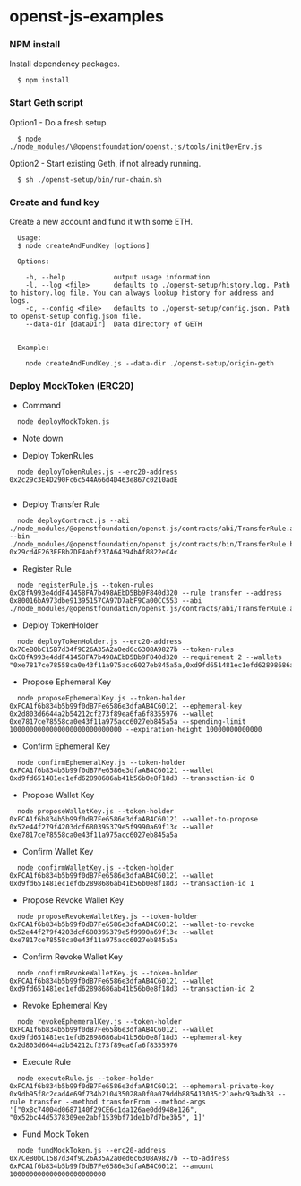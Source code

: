 # openst-js-examples

### NPM install
Install dependency packages.
```
  $ npm install
```

### Start Geth script
Option1 - Do a fresh setup.
```
  $ node ./node_modules/\@openstfoundation/openst.js/tools/initDevEnv.js 
```

Option2 - Start existing Geth, if not already running.
```
  $ sh ./openst-setup/bin/run-chain.sh
```

### Create and fund key
Create a new account and fund it with some ETH.
```
  Usage:
  $ node createAndFundKey [options]

  Options:

    -h, --help            output usage information
    -l, --log <file>      defaults to ./openst-setup/history.log. Path to history.log file. You can always lookup history for address and logs.
    -c, --config <file>   defaults to ./openst-setup/config.json. Path to openst-setup config.json file.
    --data-dir [dataDir]  Data directory of GETH


  Example:

    node createAndFundKey.js --data-dir ./openst-setup/origin-geth
```

### Deploy MockToken (ERC20)
* Command
```
  node deployMockToken.js
```

* Note down 

* Deploy TokenRules
```
  node deployTokenRules.js --erc20-address 0x2c29c3E4D290Fc6c544A66d4D463e867c0210adE


```

* Deploy Transfer Rule
```
  node deployContract.js --abi ./node_modules/@openstfoundation/openst.js/contracts/abi/TransferRule.abi --bin ./node_modules/@openstfoundation/openst.js/contracts/bin/TransferRule.bin 0x29cd4E263EFBb2DF4abf237A64394bAf8822eC4c

```

* Register Rule

```
  node registerRule.js --token-rules 0xC8fA993e4ddF41458FA7b498AEbD5Bb9F840d320 --rule transfer --address 0x80016bA973dbe91395157CA97D7abF9Ca00CC553 --abi ./node_modules/@openstfoundation/openst.js/contracts/abi/TransferRule.abi
```

* Deploy TokenHolder
```
  node deployTokenHolder.js --erc20-address 0x7CeB0bC15B7d34f9C26A35A2a0ed6c6308A9827b --token-rules 0xC8fA993e4ddF41458FA7b498AEbD5Bb9F840d320 --requirement 2 --wallets "0xe7817ce78558ca0e43f11a975acc6027eb845a5a,0xd9fd651481ec1efd62898686ab41b56b0e8f18d3"
```

* Propose Ephemeral Key
```
  node proposeEphemeralKey.js --token-holder 0xFCA1f6b834b5b99f0dB7Fe6586e3dfaAB4C60121 --ephemeral-key 0x2d803d6644a2b54212cf273f89ea6fa6f8355976 --wallet 0xe7817ce78558ca0e43f11a975acc6027eb845a5a --spending-limit 1000000000000000000000000000 --expiration-height 10000000000000
```

* Confirm Ephemeral Key
```
  node confirmEphemeralKey.js --token-holder 0xFCA1f6b834b5b99f0dB7Fe6586e3dfaAB4C60121 --wallet 0xd9fd651481ec1efd62898686ab41b56b0e8f18d3 --transaction-id 0
```

* Propose Wallet Key
```
  node proposeWalletKey.js --token-holder 0xFCA1f6b834b5b99f0dB7Fe6586e3dfaAB4C60121 --wallet-to-propose 0x52e44f279f4203dcf680395379e5f9990a69f13c --wallet 0xe7817ce78558ca0e43f11a975acc6027eb845a5a
```

* Confirm Wallet Key
```
  node confirmWalletKey.js --token-holder 0xFCA1f6b834b5b99f0dB7Fe6586e3dfaAB4C60121 --wallet 0xd9fd651481ec1efd62898686ab41b56b0e8f18d3 --transaction-id 1
```

* Propose Revoke Wallet Key
```
  node proposeRevokeWalletKey.js --token-holder 0xFCA1f6b834b5b99f0dB7Fe6586e3dfaAB4C60121 --wallet-to-revoke 0x52e44f279f4203dcf680395379e5f9990a69f13c --wallet 0xe7817ce78558ca0e43f11a975acc6027eb845a5a
```

* Confirm Revoke Wallet Key
```
  node confirmRevokeWalletKey.js --token-holder 0xFCA1f6b834b5b99f0dB7Fe6586e3dfaAB4C60121 --wallet 0xd9fd651481ec1efd62898686ab41b56b0e8f18d3 --transaction-id 2
```

* Revoke Ephemeral Key
```
  node revokeEphemeralKey.js --token-holder 0xFCA1f6b834b5b99f0dB7Fe6586e3dfaAB4C60121 --wallet 0xd9fd651481ec1efd62898686ab41b56b0e8f18d3 --ephemeral-key 0x2d803d6644a2b54212cf273f89ea6fa6f8355976
```

* Execute Rule
```
  node executeRule.js --token-holder 0xFCA1f6b834b5b99f0dB7Fe6586e3dfaAB4C60121 --ephemeral-private-key 0x9db95f8c2cad4e69f734b210435028a0f0a079ddb885413035c21aebc93a4b38 --rule transfer --method transferFrom --method-args '["0x8c74004d0687140f29CE6c1da126ae0dd948e126", "0x52bc44d5378309ee2abf1539bf71de1b7d7be3b5", 1]'
```

* Fund Mock Token
```
  node fundMockToken.js --erc20-address 0x7CeB0bC15B7d34f9C26A35A2a0ed6c6308A9827b --to-address 0xFCA1f6b834b5b99f0dB7Fe6586e3dfaAB4C60121 --amount 100000000000000000000000
```